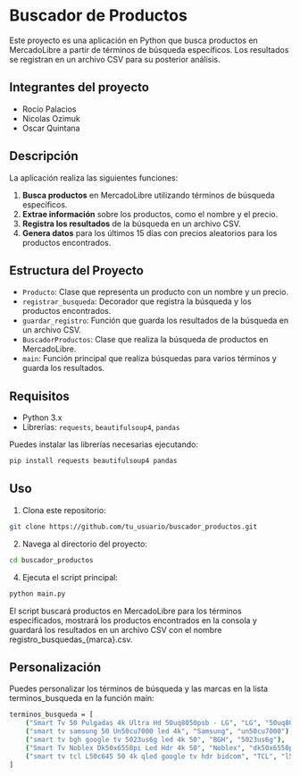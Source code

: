 # Buscador de Productos

Este proyecto es una aplicación en Python que busca productos en MercadoLibre a partir de términos de búsqueda específicos. Los resultados se registran en un archivo CSV para su posterior análisis.

## Integrantes del proyecto
- Rocío Palacios
- Nicolas Ozimuk
- Oscar Quintana 

## Descripción

La aplicación realiza las siguientes funciones:
1. **Busca productos** en MercadoLibre utilizando términos de búsqueda específicos.
2. **Extrae información** sobre los productos, como el nombre y el precio.
3. **Registra los resultados** de la búsqueda en un archivo CSV.
4. **Genera datos** para los últimos 15 días con precios aleatorios para los productos encontrados.

## Estructura del Proyecto

- `Producto`: Clase que representa un producto con un nombre y un precio.
- `registrar_busqueda`: Decorador que registra la búsqueda y los productos encontrados.
- `guardar_registro`: Función que guarda los resultados de la búsqueda en un archivo CSV.
- `BuscadorProductos`: Clase que realiza la búsqueda de productos en MercadoLibre.
- `main`: Función principal que realiza búsquedas para varios términos y guarda los resultados.

## Requisitos

- Python 3.x
- Librerías: `requests`, `beautifulsoup4`, `pandas`

Puedes instalar las librerías necesarias ejecutando:

```sh
pip install requests beautifulsoup4 pandas
```
## Uso

1. Clona este repositorio:
```sh
git clone https://github.com/tu_usuario/buscador_productos.git
```

2. Navega al directorio del proyecto:
```sh
cd buscador_productos
```

4. Ejecuta el script principal:
```sh
python main.py
```

El script buscará productos en MercadoLibre para los términos especificados, mostrará los productos encontrados en la consola y guardará los resultados en un archivo CSV con el nombre registro_busquedas_{marca}.csv.

## Personalización
Puedes personalizar los términos de búsqueda y las marcas en la lista terminos_busqueda en la función main:
```sh
terminos_busqueda = [
    ("Smart Tv 50 Pulgadas 4k Ultra Hd 50uq8050psb - LG", "LG", "50uq8050psb"),
    ("smart tv samsung 50 Un50cu7000 led 4k", "Samsung", "un50cu7000"),
    ("smart tv bgh google tv 5023us6g led 4k 50", "BGH", "5023us6g"),
    ("Smart Tv Noblex Dk50x6550pi Led Hdr 4k 50", "Noblex", "dk50x6550pi"),
    ("smart tv tcl L50c645 50 4k qled google tv hdr bidcom", "TCL", "l50c645")
]
```
